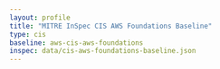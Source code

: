 ```yaml
---
layout: profile
title: "MITRE InSpec CIS AWS Foundations Baseline"
type: cis
baseline: aws-cis-aws-foundations
inspec: data/cis-aws-foundations-baseline.json
---
```

